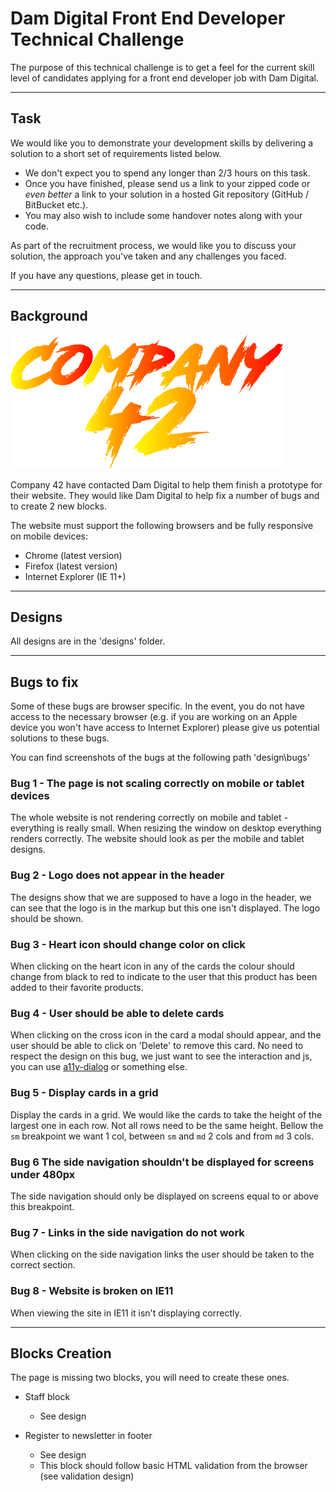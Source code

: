 # Dam Digital Front End Developer Technical Challenge
The purpose of this technical challenge is to get a feel for the current skill level of candidates applying for a front end developer job with Dam Digital.

-------

## Task
We would like you to demonstrate your development skills by delivering a solution to a short set of requirements listed below.

- We don't expect you to spend any longer than 2/3 hours on this task.
- Once you have finished, please send us a link to your zipped code or _even better_ a link to your solution in a hosted Git repository (GitHub / BitBucket etc.).
- You may also wish to include some handover notes along with your code.

As part of the recruitment process, we would like you to discuss your solution, the approach you've taken and any challenges you faced.

If you have any questions, please get in touch.

------

## Background 

![Company 42 Logo](designs/logo-company-42-for-read-me.png)

Company 42 have contacted Dam Digital to help them finish a prototype for their website. They would like Dam Digital to help fix a number of bugs and to create 2 new blocks.

The website must support the following browsers and be fully responsive on mobile devices:

- Chrome (latest version)
- Firefox (latest version)
- Internet Explorer (IE 11+)

------

## Designs
All designs are in the 'designs' folder.

-------

## Bugs to fix

Some of these bugs are browser specific. In the event, you do not have access to the necessary browser (e.g. if you are working on an Apple device you won't have access to Internet Explorer) 
please give us potential solutions to these bugs.

You can find screenshots of the bugs at the following path 'design\bugs'

### Bug 1 - The page is not scaling correctly on mobile or tablet devices
The whole website is not rendering correctly on mobile and tablet - everything is really small.
When resizing the window on desktop everything renders correctly.
The website should look as per the mobile and tablet designs.

### Bug 2 - Logo does not appear in the header
The designs show that we are supposed to have a logo in the header, we can see that the logo is in the markup but this one isn't displayed.
The logo should be shown.

### Bug 3 - Heart icon should change color on click
When clicking on the heart icon in any of the cards the colour should change from black to red to indicate to the user that this product has been added to their favorite products.

### Bug 4 - User should be able to delete cards
When clicking on the cross icon in the card a modal should appear, and the user should be able to click on 'Delete' to remove this card. No need to respect the design on this bug, we just want to see the interaction and js, you can use [a11y-dialog](https://github.com/edenspiekermann/a11y-dialog) or something else.

### Bug 5 - Display cards in a grid
Display the cards in a grid. We would like the cards to take the height of the largest one in each row. Not all rows need to be the same height. Bellow the `sm` breakpoint we want 1 col, between `sm` and `md` 2 cols and from `md` 3 cols.

### Bug 6 The side navigation shouldn't be displayed for screens under 480px
The side navigation should only be displayed on screens equal to or above this breakpoint.

### Bug 7 - Links in the side navigation do not work
When clicking on the side navigation links the user should be taken to the correct section.

### Bug 8 - Website is broken on IE11
When viewing the site in IE11 it isn't displaying correctly.

--------

## Blocks Creation

The page is missing two blocks, you will need to create these ones.

- Staff block
  - See design

- Register to newsletter in footer
  - See design
  - This block should follow basic HTML validation from the browser (see validation design)
